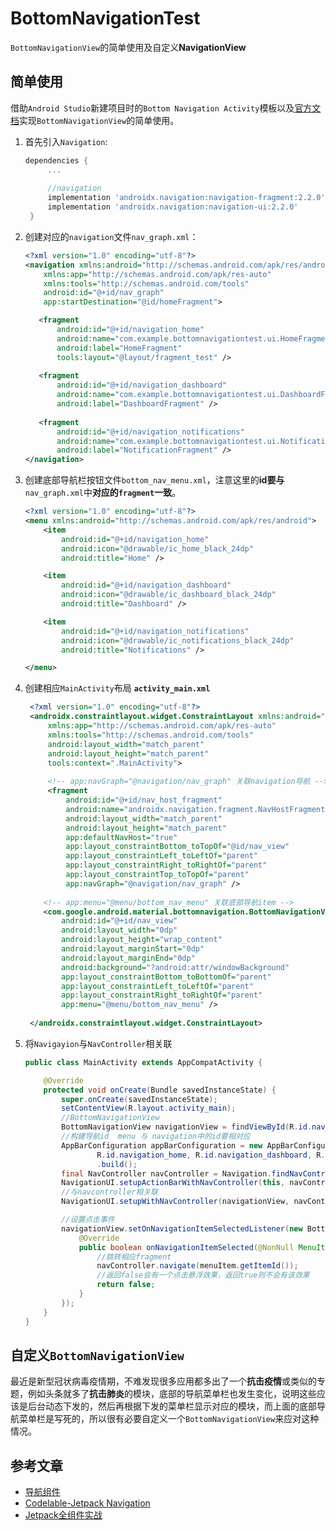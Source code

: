 # BottomNavigationTest
`BottomNavigationView`的简单使用及自定义**NavigationView**

简单使用
---
借助`Android Studio`新建项目时的`Bottom Navigation Activity`模板以及[官方文档](https://developer.android.google.cn/guide/navigation/navigation-ui#bottom_navigation)实现`BottomNavigationView`的简单使用。

1. 首先引入`Navigation`:
   ```groovy
   dependencies {
        ...
        
        //navigation
        implementation 'androidx.navigation:navigation-fragment:2.2.0'
        implementation 'androidx.navigation:navigation-ui:2.2.0'
    }
   ```

2. 创建对应的`navigation`文件`nav_graph.xml`：
    ```xml
    <?xml version="1.0" encoding="utf-8"?>
    <navigation xmlns:android="http://schemas.android.com/apk/res/android"
        xmlns:app="http://schemas.android.com/apk/res-auto"
        xmlns:tools="http://schemas.android.com/tools"
        android:id="@+id/nav_graph"
        app:startDestination="@id/homeFragment">
    
       <fragment
           android:id="@+id/navigation_home"
           android:name="com.example.bottomnavigationtest.ui.HomeFragment"
           android:label="HomeFragment"
           tools:layout="@layout/fragment_test" />
        
       <fragment
           android:id="@+id/navigation_dashboard"
           android:name="com.example.bottomnavigationtest.ui.DashboardFragment"
           android:label="DashboardFragment" />
        
       <fragment
           android:id="@+id/navigation_notifications"
           android:name="com.example.bottomnavigationtest.ui.NotificationFragment"
           android:label="NotificationFragment" />
    </navigation>
    ```
3. 创建底部导航栏按钮文件`bottom_nav_menu.xml`，注意这里的**id要与** `nav_graph.xml`中**对应的`fragment`一致**。
    ```xml
    <?xml version="1.0" encoding="utf-8"?>
    <menu xmlns:android="http://schemas.android.com/apk/res/android">
        <item
            android:id="@+id/navigation_home"
            android:icon="@drawable/ic_home_black_24dp"
            android:title="Home" />
    
        <item
            android:id="@+id/navigation_dashboard"
            android:icon="@drawable/ic_dashboard_black_24dp"
            android:title="Dashboard" />
    
        <item
            android:id="@+id/navigation_notifications"
            android:icon="@drawable/ic_notifications_black_24dp"
            android:title="Notifications" />
    
    </menu>
    ```
3. 创建相应`MainActivity`布局 **`activity_main.xml`**
   ```xml
    <?xml version="1.0" encoding="utf-8"?>
    <androidx.constraintlayout.widget.ConstraintLayout xmlns:android="http://schemas.android.com/apk/res/android"
        xmlns:app="http://schemas.android.com/apk/res-auto"
        xmlns:tools="http://schemas.android.com/tools"
        android:layout_width="match_parent"
        android:layout_height="match_parent"
        tools:context=".MainActivity">
    
        <!-- app:navGraph="@navigation/nav_graph" 关联navigation导航 -->
        <fragment
            android:id="@+id/nav_host_fragment"
            android:name="androidx.navigation.fragment.NavHostFragment"
            android:layout_width="match_parent"
            android:layout_height="match_parent"
            app:defaultNavHost="true"
            app:layout_constraintBottom_toTopOf="@id/nav_view"
            app:layout_constraintLeft_toLeftOf="parent"
            app:layout_constraintRight_toRightOf="parent"
            app:layout_constraintTop_toTopOf="parent"
            app:navGraph="@navigation/nav_graph" />
    
       <!-- app:menu="@menu/bottom_nav_menu" 关联底部导航item -->
       <com.google.android.material.bottomnavigation.BottomNavigationView
           android:id="@+id/nav_view"
           android:layout_width="0dp"
           android:layout_height="wrap_content"
           android:layout_marginStart="0dp"
           android:layout_marginEnd="0dp"
           android:background="?android:attr/windowBackground"
           app:layout_constraintBottom_toBottomOf="parent"
           app:layout_constraintLeft_toLeftOf="parent"
           app:layout_constraintRight_toRightOf="parent"
           app:menu="@menu/bottom_nav_menu" />
    
    </androidx.constraintlayout.widget.ConstraintLayout>
   ```
5. 将`Navigayion`与`NavController`相关联
    ```java
    public class MainActivity extends AppCompatActivity {
    
        @Override
        protected void onCreate(Bundle savedInstanceState) {
            super.onCreate(savedInstanceState);
            setContentView(R.layout.activity_main);
            //BottomNavigationView
            BottomNavigationView navigationView = findViewById(R.id.nav_view);
            //构建导航id  menu 与 navigation中的id要相对应
            AppBarConfiguration appBarConfiguration = new AppBarConfiguration.Builder(
                    R.id.navigation_home, R.id.navigation_dashboard, R.id.navigation_notifications)
                    .build();
            final NavController navController = Navigation.findNavController(this, R.id.nav_host_fragment);
            NavigationUI.setupActionBarWithNavController(this, navController, appBarConfiguration);
            //与navcontroller相关联
            NavigationUI.setupWithNavController(navigationView, navController);
    
            //设置点击事件
            navigationView.setOnNavigationItemSelectedListener(new BottomNavigationView.OnNavigationItemSelectedListener() {
                @Override
                public boolean onNavigationItemSelected(@NonNull MenuItem menuItem) {
                    //跳转相应fragment
                    navController.navigate(menuItem.getItemId());
                    //返回false会有一个点击悬浮效果，返回true则不会有该效果
                    return false;
                }
            });
        }
    }
    
    ```
    
自定义`BottomNavigationView`
---
最近是新型冠状病毒疫情期，不难发现很多应用都多出了一个**抗击疫情**或类似的专题，例如头条就多了**抗击肺炎**的模块，底部的导航菜单栏也发生变化，说明这些应该是后台动态下发的，然后再根据下发的菜单栏显示对应的模块，而上面的底部导航菜单栏是写死的，所以很有必要自定义一个`BottomNavigationView`来应对这种情况。


参考文章
----
* [导航组件](https://developer.android.google.cn/guide/navigation/navigation-ui#bottom_navigation)
* [Codelable-Jetpack Navigation](https://codelabs.developers.google.com/codelabs/android-navigation/index.html?index=..%2F..%2Findex#8)
* [Jetpack全组件实战](https://coding.imooc.com/learn/list/402.html)
